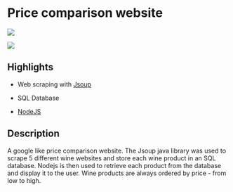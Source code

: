 # Price comparison website
![](https://i.imgur.com/ta9oDl2.jpg) 

![](https://i.imgur.com/4b3vGn4.png)

## Highlights 
* Web scraping with [Jsoup](https://github.com/jhy/jsoup)

* SQL Database

* [NodeJS](https://nodejs.org/en/)

## Description
A google like price comparison website. The Jsoup java library  was used to scrape 5 different wine websites and store each wine product in an SQL database. Nodejs is then used to retrieve each product from the database and display it to the user. Wine products  are always ordered by price - from low to high.
